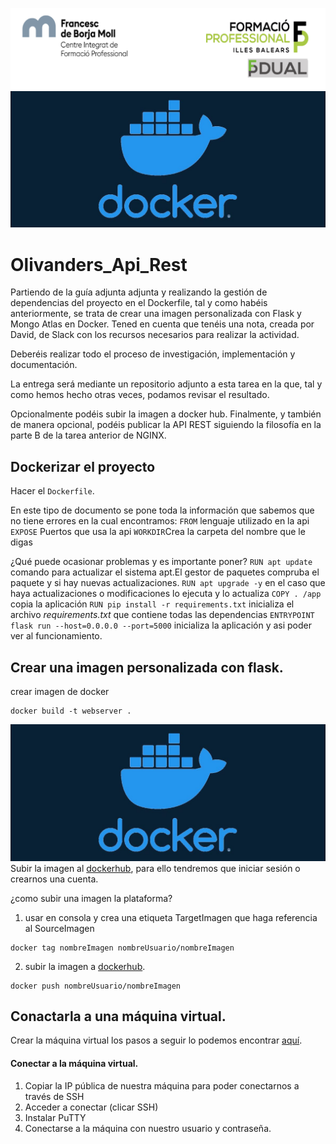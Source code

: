 ![](img/Cabecera_Logo.png)
![](img/logo.jpeg)
# Olivanders_Api_Rest

Partiendo de la guía adjunta adjunta y realizando la gestión de dependencias del proyecto en el Dockerfile, tal y como habéis anteriormente, se trata de crear una imagen personalizada con Flask y Mongo Atlas en Docker. Tened en cuenta que tenéis una nota, creada por David, de Slack con los recursos necesarios para realizar la actividad.

Deberéis realizar todo el proceso de investigación, implementación y documentación.

La entrega será mediante un repositorio adjunto a esta tarea en la que, tal y como hemos hecho otras veces, podamos revisar el resultado.

Opcionalmente podéis subir la imagen a docker hub. Finalmente, y también de manera opcional, podéis publicar la API REST siguiendo la filosofía en la parte B de la tarea anterior de NGINX.

## Dockerizar el proyecto

Hacer el `Dockerfile`.

En este tipo de documento se pone toda la información que sabemos que no tiene errores en la cual encontramos:
`FROM` lenguaje utilizado en la api
`EXPOSE` Puertos que usa la api
`WORKDIR`Crea la carpeta del nombre que le digas

¿Qué puede ocasionar problemas y es importante poner?
`RUN apt update` comando para actualizar el sistema apt.El gestor de paquetes compruba el paquete y si hay nuevas actualizaciones.
`RUN apt upgrade -y` en el caso que haya actualizaciones o modificaciones lo ejecuta y lo actualiza
`COPY . /app` copia la aplicación 
`RUN pip install -r requirements.txt` inicializa el archivo _requirements.txt_ que contiene todas las dependencias 
`ENTRYPOINT flask run --host=0.0.0.0 --port=5000` inicializa la aplicación y asi poder ver al funcionamiento. 

## Crear una imagen personalizada con flask. 
crear imagen de docker
```
docker build -t webserver .
```
![](img/logo.jpeg)
Subir la imagen al [dockerhub](https://hub.docker.com/), para ello tendremos que iniciar sesión o crearnos una cuenta. 

¿como subir una imagen la plataforma?
1. usar en consola y crea una etiqueta TargetImagen que haga referencia al SourceImagen
```
docker tag nombreImagen nombreUsuario/nombreImagen
```
2. subir la imagen a [dockerhub](https://hub.docker.com/).
```
docker push nombreUsuario/nombreImagen
```
## Conactarla a una máquina virtual.

Crear la máquina virtual los pasos a seguir lo podemos encontrar [aquí](https://docs.google.com/document/d/13vzsd1948ccYS50FjtDKF9dn6-qeVR1Cd3_X9rAe_Zk/edit?usp=sharing). 

#### Conectar a la máquina virtual. 

1. Copiar la IP pública de nuestra máquina para poder conectarnos a través de SSH
2. Acceder a conectar (clicar SSH) 
3. Instalar PuTTY
4. Conectarse a la máquina con nuestro usuario y contraseña.




